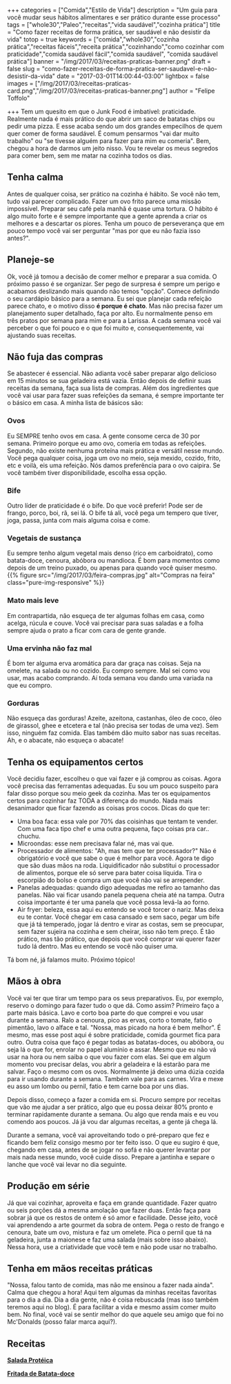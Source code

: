 +++
categories = ["Comida","Estilo de Vida"]
description = "Um guia para você mudar seus hábitos alimentares e ser prático durante esse processo"
tags = ["whole30","Paleo","receitas","vida saudável","cozinha prática"]
title = "Como fazer receitas de forma prática, ser saudável e não desistir da vida"
totop = true
keywords = ["comida","whole30","cozinha prática","receitas fáceis","receita prática","cozinhando","como cozinhar com praticidade","comida saudável fácil","comida saudável", "comida saudável prática"]
banner = "/img/2017/03/receitas-praticas-banner.png"
draft = false
slug = "como-fazer-receitas-de-forma-pratica-ser-saudavel-e-não-desistir-da-vida"
date = "2017-03-01T14:00:44-03:00"
lightbox = false
images = ["/img/2017/03/receitas-praticas-card.png","/img/2017/03/receitas-praticas-banner.png"]
author = "Felipe Toffolo"

+++
Tem um quesito em que o Junk Food é imbatível: praticidade. Realmente nada é mais prático do que abrir um saco de batatas chips ou pedir uma pizza. E esse acaba sendo um dos grandes empecilhos de quem quer comer de forma saudável. É comum pensarmos "vai dar muito trabalho" ou "se tivesse alguém para fazer para mim eu comeria". Bem, chegou a hora de  darmos um jeito nisso. Vou te revelar os meus segredos para comer bem, sem me matar na cozinha todos os dias.

## Tenha calma
Antes de qualquer coisa, ser prático na cozinha é hábito. Se você não tem, tudo vai parecer complicado. Fazer um ovo frito parece uma missão impossível. Preparar seu café pela manhã é quase uma tortura. O hábito é algo muito forte e é sempre importante que a gente aprenda a criar os melhores e a descartar os piores. Tenha um pouco de perseverança que em pouco tempo você vai ser perguntar "mas por que eu não fazia isso antes?".
## Planeje-se
Ok, você já tomou a decisão de comer melhor e preparar a sua comida. O próximo passo é se organizar. Ser pego de surpresa é sempre um perigo e acabamos deslizando mais quando não temos "opção". Comece definindo o seu cardápio básico para a semana. Eu sei que planejar cada refeição parece chato, e o motivo disso **é porque é chato**. Mas não precisa fazer um planejamento super detalhado, faça por alto. Eu normalmente penso em três pratos por semana para mim e para a Larissa. A cada semana você vai perceber o que foi pouco e o que foi muito e, consequentemente, vai ajustando suas receitas.
## Não fuja das compras
Se abastecer é essencial. Não adianta você saber preparar algo delicioso em 15 minutos se sua geladeira está vazia.
Então depois de definir suas receitas da semana, faça sua lista de compras. Além dos ingredientes que você vai usar para fazer suas refeições da semana, é sempre importante ter o básico em casa. A minha lista de básicos são:

### Ovos
Eu SEMPRE tenho ovos em casa. A gente consome cerca de 30 por semana. Primeiro porque eu amo ovo, comeria em todas as refeições. Segundo, não existe nenhuma proteína mais prática e versátil nesse mundo. Você pega qualquer coisa, joga um ovo no meio, seja mexido, cozido, frito, etc e voilà, eis uma refeição. Nós damos preferência para o ovo caipira. Se você também tiver disponibilidade, escolha essa opção.
### Bife
Outro líder de praticidade é o bife. Do que você preferir! Pode ser de frango, porco, boi, rã, sei lá. O bife tá ali, você pega um tempero que tiver, joga, passa, junta com mais alguma coisa e come.
### Vegetais de sustança
Eu sempre tenho algum vegetal mais denso (rico em carboidrato), como batata-doce, cenoura, abóbora ou mandioca. É bom para momentos como depois de um treino puxado, ou apenas para quando você quiser mesmo.
{{% figure src="/img/2017/03/feira-compras.jpg" alt="Compras na feira" class="pure-img-responsive" %}}
### Mato mais leve
Em contrapartida, não esqueça de ter algumas folhas em casa, como acelga, rúcula e couve. Você vai precisar para suas saladas e a folha sempre ajuda o prato a ficar com cara de gente grande.
### Uma ervinha não faz mal
É bom ter alguma erva aromática para dar graça nas coisas. Seja na omelete, na salada ou no cozido.
Eu compro sempre. Mal sei como vou usar, mas acabo comprando. Aí toda semana vou dando uma variada na que eu compro.
### Gorduras
Não esqueça das gorduras! Azeite, azeitona, castanhas, óleo de coco, óleo de girassol, ghee e etcetera e tal (não precisa ser todas de uma vez). Sem isso, ninguém faz comida. Elas também dão muito sabor nas suas receitas. Ah, e o abacate, não esqueça o abacate!
## Tenha os equipamentos certos
Você decidiu fazer, escolheu o que vai fazer e já comprou as coisas. Agora você precisa das ferramentas adequadas. Eu sou um pouco suspeito para falar disso porque sou meio geek da cozinha. Mas ter os equipamentos certos para cozinhar faz TODA a diferença do mundo. Nada mais desanimador que ficar fazendo as coisas pros cocos. Dicas do que ter:

- Uma boa faca: essa vale por 70% das coisinhas que tentam te vender. Com uma faca tipo chef e uma outra pequena, faço coisas pra car.. chuchu.
- Microondas: esse nem precisava falar né, mas vai que.
- Processador de alimentos: "Ah, mas tem que ter processador?" Não é obrigatório e você que sabe o que é melhor para você. Agora te digo que são duas mãos na roda. Liquidificador não substitui o processador de alimentos, porque ele só serve para bater coisa líquida. Tira o escorpião do bolso e compra um que você não vai se arrepender.
- Panelas adequadas: quando digo adequadas me refiro ao tamanho das panelas. Não vai ficar usando panela pequena cheia até na tampa. Outra coisa importante é ter uma panela que você possa levá-la ao forno.
- Air fryer: beleza, essa aqui eu entendo se você torcer o nariz. Mas deixa eu te contar. Você chegar em casa cansado e sem saco, pegar um bife que já tá temperado, jogar lá dentro e virar as costas, sem se preocupar, sem fazer sujeira na cozinha e sem cheirar, isso não tem preço. É tão prático, mas tão prático, que depois que você comprar vai querer fazer tudo lá dentro. Mas eu entendo se você não quiser uma.

Tá bom né, já falamos muito. Próximo tópico!
## Mãos à obra
Você vai ter que tirar um tempo para os seus preparativos. Eu, por exemplo, reservo o domingo para fazer tudo o que dá. Como assim? Primeiro faço a parte mais básica. Lavo e corto boa parte do que comprei e vou usar durante a semana.
Ralo a cenoura, pico as ervas, corto o tomate, fatio o pimentão, lavo o alface e tal. "Nossa, mas picado na hora é bem melhor". É mesmo, mas esse post aqui é sobre praticidade, comida gourmet fica para outro. Outra coisa que faço é pegar todas as batatas-doces, ou abóbora, ou seja lá o que for, enrolar no papel alumínio e assar. Mesmo que eu não vá usar na hora ou nem saiba o que vou fazer com elas. Sei que em algum momento vou precisar delas, vou abrir a geladeira e lá estarão para me salvar. Faço o mesmo com os ovos. Normalmente já deixo uma dúzia cozida para ir usando durante a semana. Também vale para as carnes. Vira e mexe eu asso um lombo ou pernil, fatio e tem carne boa por uns dias.

Depois disso, começo a fazer a comida em si. Procuro sempre por receitas que vão me ajudar a ser prático, algo que eu possa deixar 80% pronto e terminar rapidamente durante a semana. Ou algo que renda mais e eu vou comendo aos poucos. Já já vou dar algumas receitas, a gente já chega lá.

Durante a semana, você vai aproveitando todo o pré-preparo que fez e ficando bem feliz consigo mesmo por ter feito isso. O que eu sugiro é que, chegando em casa, antes de se jogar no sofá e não querer levantar por mais nada nesse mundo, você cuide disso. Prepare a jantinha e separe o lanche que você vai levar no dia seguinte.
## Produção em série
Já que vai cozinhar, aproveita e faça em grande quantidade. Fazer quatro ou seis porções dá a mesma amolação que fazer duas. Então faça para sobrar já que os restos de ontem é só amor e facilidade. Desse jeito, você vai aprendendo a arte gourmet da sobra de ontem. Pega o resto de frango e cenoura, bate um ovo, mistura e faz um omelete. Pica o pernil que tá na geladeira, junta a maionese e faz uma salada (mais sobre isso abaixo). Nessa hora, use a criatividade que você tem e não pode usar no trabalho.
## Tenha em mãos receitas práticas
"Nossa, falou tanto de comida, mas não me ensinou a fazer nada ainda". Calma que chegou a hora! Aqui tem algumas da minhas receitas favoritas para o dia a dia. Dia a dia gente, não é coisa rebuscada (mas isso também teremos aqui no blog). É para facilitar a vida e mesmo assim comer muito bem. No final, você vai se sentir melhor do que aquele seu amigo que foi no Mc'Donalds (posso falar marca aqui?).
## Receitas
**[Salada Protéica][13d971cd]**

**[Fritada de Batata-doce][4c7dc9db]**

  [13d971cd]: /receita/salada_proteica_uma_refeicao_saudavel_que_voce_nao_pode_viver_sem/ "Salada Protéica"
  [4c7dc9db]: /receita/fritada_de_batata_doce_pratica_saudavel_versátil_deliciosa/ "Fritada de Batata-doce"
